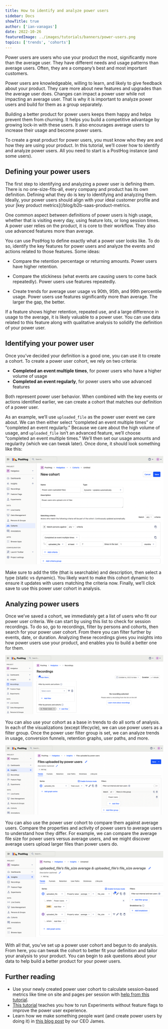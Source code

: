 ```yaml
---
title: How to identify and analyze power users
sidebar: Docs
showTitle: true
author: ['ian-vanagas']
date: 2022-10-26
featuredImage: ../images/tutorials/banners/power-users.png
topics: ['trends', 'cohorts']
---
```


Power users are users who use your product the most, significantly more than the average user. They have different needs and usage patterns than average users. Often, they are a company’s best and most important customers.

Power users are knowledgeable, willing to learn, and likely to give feedback about your product. They care more about new features and upgrades than the average user does. Changes can impact a power user while not impacting an average user. That is why it is important to analyze power users and build for them as a group separately.

Building a better product for power users keeps them happy and helps prevent them from churning. It helps you build a competitive advantage by growing lock-in with these users. It also  encourages average users to increase their usage and become power users.

To create a great product for power users, you must know who they are and how they are using your product. In this tutorial, we’ll cover how to identify and analyze power users. All you need to start is a PostHog instance (and some users).

## Defining your power users

The first step to identifying and analyzing a power user is defining them. There is no one-size-fits-all, every company and product has its own definition. Defining what they do is key to identifying and analyzing them. Ideally, your power users should align with your ideal customer profile and your [key product metrics](/blog/b2b-saas-product-metrics.

One common aspect between definitions of power users is high usage, whether that is visiting every day, using feature lots, or long session times. A power user relies on the product, it is core to their workflow. They also use advanced features more than average.

You can use PostHog to define exactly what a power user looks like. To do so, identify the key features for power users and analyze the events and actions related to those features. Some ideas:

- Compare the retention percentage or returning amounts. Power users have higher retention.

- Compare the stickiness (what events are causing users to come back repeatedly). Power users use features repeatedly.

- Create trends for average user usage vs 90th, 95th, and 99th percentile usage. Power users use features significantly more than average. The larger the gap, the better.

If a feature shows higher retention, repeated use, and a large difference in usage to the average, it is likely valuable to a power user. You can use data related to this feature along with qualitative analysis to solidify the definition of your power user.

## Identifying your power user

Once you’ve decided your definition is a good one, you can use it to create a cohort. To create a power user cohort, we rely on two criteria:

- **Completed an event multiple times**, for power users who have a higher volume of usage
- **Completed an event regularly**, for power users who use advanced features

Both represent power user behavior. When combined with the key events or actions identified earlier, we can create a cohort that matches our definition of a power user.

As an example, we’ll use `uploaded_file` as the power user event we care about. We can then either select “completed an event multiple times” or “completed an event regularly.” Because we care about the high volume of usage, and `uploaded_file` isn’t an advanced feature, we’ll choose “completed an event multiple times.” We’ll then set our usage amounts and regularity (which we can tweak later). Once done, it should look something like this:

![Power user cohort](../images/tutorials/power-users/cohort.png)

Make sure to add the title (that is searchable) and description, then select a type (static vs dynamic). You likely want to make this cohort dynamic to ensure it updates with users matching the criteria now. Finally, we’ll click save to use this power user cohort in analysis.

## Analyzing power users

Once we’ve saved a cohort, we immediately get a list of users who fit our power user criteria. We can start by using this list to check for session recordings. To do so, go to recordings, filter by persons and cohorts, then search for your power user cohort. From there you can filter further by events, date, or duration. Analyzing these recordings gives you insights into how power users use your product, and enables you to build a better one for them.

![Session recordings](../images/tutorials/power-users/recordings.png)

You can also use your cohort as a base in trends to do all sorts of analysis. In each of the visualizations (except lifecycle), we can use power users as a filter group. Once the power user filter group is set, we can analyze trends in usage, conversion funnels, retention graphs, user paths, and more.

![Filter group](../images/tutorials/power-users/filter-group.png)

You can also use the power user cohort to compare them against average users. Compare the properties and activity of power users to average users to understand how they differ. For example, we can compare the average file size for power users versus average users, and we might discover average users upload larger files than power users do.

![Power users vs average](../images/tutorials/power-users/average-comparison.png)

With all that, you’ve set up a power user cohort and begun to do analysis. From here, you can tweak the cohort to better fit your definition and tailor your analysis to your product. You can begin to ask questions about your data to help build a better product for your power users.

## Further reading

- Use your newly created power user cohort to calculate session-based metrics like time on site and pages per session with [help from this tutorial](/tutorials/session-metrics).
- [This tutorial](/tutorials/experiments) teaches you how to run Experiments without feature flags to improve the power user experience.
- Learn how we make something people want (and create power users by doing it) in [this blog post](/blog/making-something-people-want) by our CEO James.

<NewsletterTutorial compact/>
